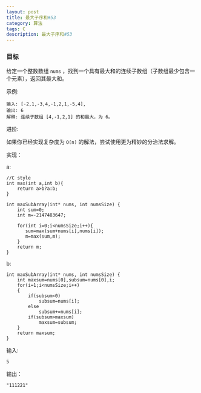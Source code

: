 ```yaml
---
layout: post
title: 最大子序和#53
category: 算法
tags: C
description: 最大子序和#53
--- 
```


### 目标

给定一个整数数组 `nums` ，找到一个具有最大和的连续子数组（子数组最少包含一个元素），返回其最大和。

示例:

	输入: [-2,1,-3,4,-1,2,1,-5,4],
	输出: 6
	解释: 连续子数组 [4,-1,2,1] 的和最大，为 6。
	
进阶:

如果你已经实现复杂度为 `O(n)` 的解法，尝试使用更为精妙的分治法求解。


实现：

a:

	//C style
	int max(int a,int b){
	    return a>b?a:b;
	}
	
	int maxSubArray(int* nums, int numsSize) {
	    int sum=0;
	    int m=-2147483647;
	    
	    for(int i=0;i<numsSize;i++){
	       sum=max(sum+nums[i],nums[i]);
	       m=max(sum,m);
	    }
	    return m;
	}

b:

	int maxSubArray(int* nums, int numsSize) {
	    int maxsum=nums[0],subsum=nums[0],i;
	    for(i=1;i<numsSize;i++)
	    {
	        if(subsum<0)
	            subsum=nums[i];
	        else
	            subsum+=nums[i];
	        if(subsum>maxsum)
	            maxsum=subsum;
	    }
	    return maxsum;
	}
	
输入:
	
	5

输出：

	"111221"
